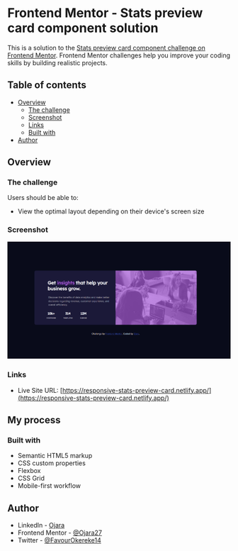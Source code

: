 # Frontend Mentor - Stats preview card component solution

This is a solution to the [Stats preview card component challenge on Frontend Mentor](https://www.frontendmentor.io/challenges/stats-preview-card-component-8JqbgoU62). Frontend Mentor challenges help you improve your coding skills by building realistic projects. 

## Table of contents

- [Overview](#overview)
  - [The challenge](#the-challenge)
  - [Screenshot](#screenshot)
  - [Links](#links)
  - [Built with](#built-with)
- [Author](#author)


## Overview

### The challenge

Users should be able to:

- View the optimal layout depending on their device's screen size

### Screenshot

![](./design/Screenshot.png)


### Links

- Live Site URL: [https://responsive-stats-preview-card.netlify.app/](https://responsive-stats-preview-card.netlify.app/)

## My process

### Built with

- Semantic HTML5 markup
- CSS custom properties
- Flexbox
- CSS Grid
- Mobile-first workflow


## Author

- LinkedIn - [Ojara](https://www.linkedin.com/in/okereke-favour-230234198)
- Frontend Mentor - [@Ojara27](https://www.frontendmentor.io/profile/Ojara27)
- Twitter - [@FavourOkereke14](https://twitter.com/FavourOkereke14)

